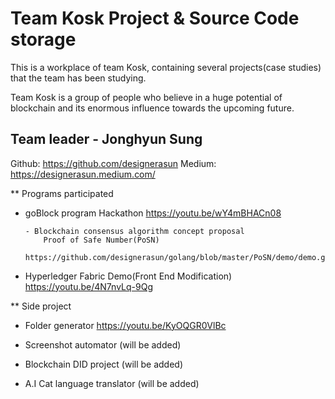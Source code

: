 # Team Kosk Project & Source Code storage 
This is a workplace of team Kosk, containing several projects(case studies) that the team has been studying. 

Team Kosk is a group of people who believe in a huge potential of blockchain and its enormous influence towards the upcoming future.


## Team leader - Jonghyun Sung
Github: https://github.com/designerasun
Medium: https://designerasun.medium.com/

 
** Programs participated

* goBlock program Hackathon 
   https://youtu.be/wY4mBHACn08 
   
      - Blockchain consensus algorithm concept proposal
          Proof of Safe Number(PoSN)
          https://github.com/designerasun/golang/blob/master/PoSN/demo/demo.go

* Hyperledger Fabric Demo(Front End Modification)
    https://youtu.be/4N7nvLq-9Qg


** Side project 
  * Folder generator
    https://youtu.be/KyOQGR0VlBc
    
  * Screenshot automator
    (will be added)
  
  * Blockchain DID project
    (will be added)
  
  * A.I Cat language translator
    (will be added)
    
